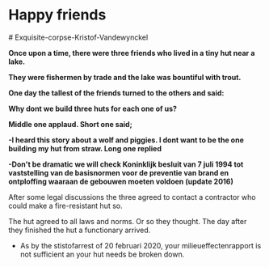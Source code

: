 <H1> Happy friends </H1>
# Exquisite-corpse-Kristof-Vandewynckel

<p>
<strong>

Once upon a time, there were three friends who lived in a tiny hut near a lake.
<br>

They were fishermen by trade and the lake was bountiful with trout.
<br>

One day the tallest of the friends turned to the others and said:
<br>

</strong>

<strong>
Why dont we build three huts for each one of us?
 
Middle one applaud. Short one said;

-I heard this story about a wolf and piggies. I dont want to be the one building my hut from straw. Long one replied 

-Don't be dramatic we will check Koninklijk besluit van 7 juli 1994 tot vaststelling van de basisnormen voor de preventie van brand en ontploffing waaraan de gebouwen moeten voldoen (update 2016)

</strong>

After some legal discussions the three agreed to contact a contractor who could make a fire-resistant hut so. 

The hut agreed to all laws and norms. Or so they thought. The day after they finished the hut a functionary  arrived.

- As by the stistofarrest of 20 februari 2020, your milieueffectenrapport is not sufficient an your hut needs be broken down.
